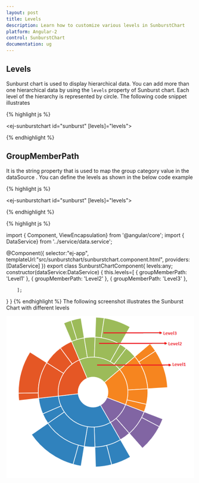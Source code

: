 ```yaml
---
layout: post
title: Levels
description: Learn how to customize various levels in SunburstChart
platform: Angular-2
control: SunburstChart
documentation: ug
---
```


## Levels

Sunburst chart is used to display hierarchical data. You can add more than one hierarchical data by using the `levels` property of Sunburst chart. Each level of the hierarchy is represented by circle.
The following code snippet illustrates 

{% highlight js %}

<ej-sunburstchart  id="sunburst"   [levels]="levels">
</ej-sunburstchart>

{% endhighlight %}

## GroupMemberPath

It is the string property that is used to map the group category value in the dataSource .
You can define the levels as shown in the below code example

{% highlight js %}

<ej-sunburstchart  id="sunburst"   [levels]="levels">
</ej-sunburstchart>

{% endhighlight %}

{% highlight js %}

import { Component, ViewEncapsulation} from '@angular/core';
import { DataService} from '../service/data.service';

@Component({
selector:"ej-app",
templateUrl:"src/sunburstchart/sunburstchart.component.html",
providers:[DataService]
})
export class SunburstChartComponent{
levels:any;
  constructor(dataService:DataService) {
      this.levels=[
            { groupMemberPath: 'Level1' },
            { groupMemberPath: 'Level2' },
            { groupMemberPath: 'Level3' },
           
        ];
  }
}
{% endhighlight %}
The following screenshot illustrates the Sunburst Chart with different levels

![](Levels_images/Levels_img1.png)

